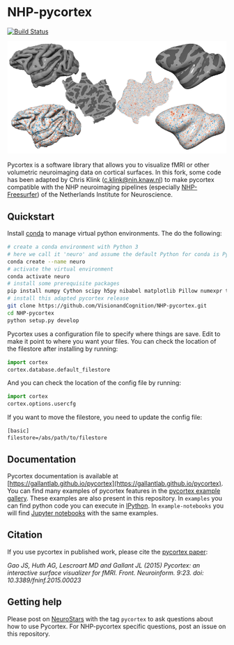 NHP-pycortex
========
[![Build Status](https://travis-ci.org/gallantlab/pycortex.svg?branch=master)](https://travis-ci.org/gallantlab/pycortex)

![NHP-pycortex](docs/NHP-pycortex.png)
<!--
[![quickflat demo](https://raw.github.com/jamesgao/pycortex/master/docs/wn_med.png)](https://gallantlab.github.io/pycortex)
-->
Pycortex is a software library that allows you to visualize fMRI or other volumetric neuroimaging data on cortical surfaces. In this fork, some code has been adapted by Chris Klink (c.klink@nin.knaw.nl) to make pycortex compatible with the NHP neuroimaging pipelines (especially [NHP-Freesurfer](https://github.com/VisionandCognition/NHP-Freesurfer)) of the Netherlands Institute for Neuroscience.

Quickstart
----------
Install [conda](https://conda.io/projects/conda/en/latest/user-guide/install/index.html) to manage virtual python environments. The do the following:

```bash
# create a conda environment with Python 3
# here we call it 'neuro' and assume the default Python for conda is Python 3
conda create --name neuro  
# activate the virtual environment
conda activate neuro    
# install some prerequisite packages
pip install numpy Cython scipy h5py nibabel matplotlib Pillow numexpr tornado lxml networkx jupyter jupyterlab
# install this adapted pycortex release
git clone https://github.com/VisionandCognition/NHP-pycortex.git
cd NHP-pycortex
python setup.py develop
```

Pycortex uses a configuration file to specify where things are save. Edit to make it point to where you want your files.
You can check the location of the filestore after installing by running:

```python
import cortex
cortex.database.default_filestore
```

And you can check the location of the config file by running:

```python
import cortex
cortex.options.usercfg
```
If you want to move the filestore, you need to update the config file:

```
[basic]
filestore=/abs/path/to/filestore
```

Documentation
-------------
Pycortex documentation is available at [https://gallantlab.github.io/pycortex](https://gallantlab.github.io/pycortex). You can find many examples of pycortex features in the [pycortex example gallery](https://gallantlab.github.io/pycortex/auto_examples/index.html). These examples are also present in this repository. In `examples` you can find python code you can execute in [IPython](http://www.ipython.org/). In `example-notebooks` you will find [Jupyter notebooks](https://jupyter.org/) with the same examples.



Citation
--------
If you use pycortex in published work, please cite the [pycortex paper](http://dx.doi.org/10.3389/fninf.2015.00023):

_Gao JS, Huth AG, Lescroart MD and Gallant JL (2015) Pycortex: an interactive surface visualizer for fMRI. Front. Neuroinform. 9:23. doi: 10.3389/fninf.2015.00023_

Getting help
-----------
Please post on [NeuroStars](https://neurostars.org/) with the tag `pycortex` to 
ask questions about how to use Pycortex. For NHP-pycortex specific questions, post an issue on this repository.
